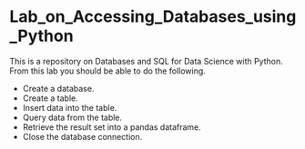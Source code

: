 # Lab_on_Accessing_Databases_using_Python
This is a repository on Databases and SQL for Data Science with Python.
From this lab you should be able to do the following.

<ul>
  <li>Create a database.</li>
  <li>Create a table.</li>
  <li>Insert data into the table.</li>
  <li>Query data from the table.</li>
  <li>Retrieve the result set into a pandas dataframe.</li>
  <li>Close the database connection.</li>
</ul>
